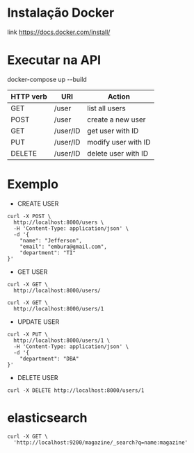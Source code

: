 # Instalação Docker
link https://docs.docker.com/install/

# Executar na API
docker-compose up --build


HTTP verb | URI | Action
----------| --- | ------
GET | /user | list all users
POST | /user | create a new user
GET | /user/ID | get user with ID
PUT | /user/ID | modify user with ID
DELETE | /user/ID | delete user with ID


# Exemplo

- CREATE USER
```
curl -X POST \
  http://localhost:8000/users \
  -H 'Content-Type: application/json' \
  -d '{
	"name": "Jefferson",
	"email": "embura@gmail.com",
	"department": "TI"
}'
```

- GET USER
```
curl -X GET \
  http://localhost:8000/users/

curl -X GET \
  http://localhost:8000/users/1
```

- UPDATE USER
```
curl -X PUT \
  http://localhost:8000/users/1 \
  -H 'Content-Type: application/json' \
  -d '{
	"department": "DBA"
}'
```

- DELETE USER
```
curl -X DELETE http://localhost:8000/users/1
```

#  elasticsearch

```
curl -X GET \
  'http://localhost:9200/magazine/_search?q=name:magazine'
```
  
